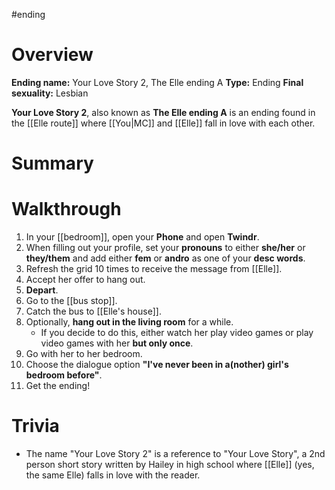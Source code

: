 #ending

# Overview
**Ending name:** Your Love Story 2, The Elle ending A
**Type:** Ending
**Final sexuality:** Lesbian

**Your Love Story 2**, also known as **The Elle ending A** is an ending found in the [[Elle route]] where [[You|MC]] and [[Elle]] fall in love with each other.

# Summary


# Walkthrough
1. In your [[bedroom]], open your **Phone** and open **Twindr**.
2. When filling out your profile, set your **pronouns** to either **she/her** or **they/them** and add either **fem** or **andro** as one of your **desc words**.
3. Refresh the grid 10 times to receive the message from [[Elle]].
4. Accept her offer to hang out.
5. **Depart**.
6. Go to the [[bus stop]].
7. Catch the bus to [[Elle's house]].
8. Optionally, **hang out in the living room** for a while.
	- If you decide to do this, either watch her play video games or play video games with her **but only once**.
9. Go with her to her bedroom.
10. Choose the dialogue option **"I've never been in a(nother) girl's bedroom before"**.
11. Get the ending!

# Trivia
- The name "Your Love Story 2" is a reference to "Your Love Story", a 2nd person short story written by Hailey in high school where [[Elle]] (yes, the same Elle) falls in love with the reader.